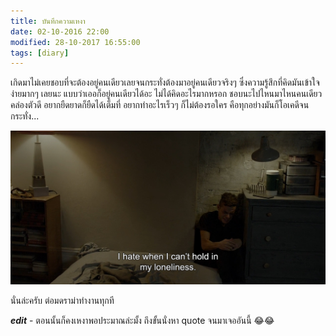 ```yaml
---
title: บันทึกความเหงา
date: 02-10-2016 22:00
modified: 28-10-2017 16:55:00
tags: [diary]
---
```


เกิดมาไม่เคยชอบที่จะต้องอยู่คนเดียวเลยจนกระทั่งต้องมาอยู่คนเดียวจริงๆ ซึ่งความรู้สึกที่คิดมันเข้าใจง่ายมากๆ เลยนะ แบบว่าเออก็อยู่คนเดียวได้อะ ไม่ได้คิดอะไรมากหรอก ชอบนะไปไหนมาไหนคนเดียว คล่องตัวดี อยากยืดยาดก็ยืดได้เต็มที่ อยากทำอะไรเร็วๆ ก็ไม่ต้องรอใคร คือทุกอย่างมันก็โอเคดีจนกระทั่ง...

![I hate when I can't hold in my loneliness.](/images/canthold.jpg)

นั่นล่ะครับ ต่อมดราม่าทำงานทุกที

***edit*** - ตอนนั้นก็คงเหงาพอประมาณล่ะมั้ง ถึงขั้นนั่งหา quote จนมาเจออันนี้ 😂😂
